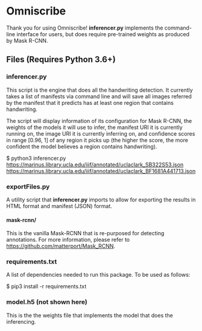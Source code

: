 # Omniscribe

Thank you for using Omniscribe! **inferencer.py** implements the command-line interface for users, but does require pre-trained weights as produced by Mask R-CNN.

## Files (Requires Python 3.6+)

### inferencer.py

This script is the engine that does all the handwriting detection. It currently takes a list of manifests via command line and will save all images referred by the manifest that it predicts has at least one region that contains handwriting.

The script will display information of its configuration for Mask R-CNN, the weights of the models it will use to infer, the manifest URI it is currently running on, the image URI it is currently inferring on, and confidence scores in range [0.96, 1] of any region it picks up (the higher the score, the more confident the model believes a region contains handwriting).

$ python3 inferencer.py https://marinus.library.ucla.edu/iiif/annotated/uclaclark_SB322S53.json https://marinus.library.ucla.edu/iiif/annotated/uclaclark_BF1681A441713.json

### exportFiles.py

A utility script that **inferencer.py** imports to allow for exporting the results in HTML format and manifest (JSON) format.

#### mask-rcnn/

This is the vanilla Mask-RCNN that is re-purposed for detecting annotations. For more information, please refer to <https://github.com/matterport/Mask_RCNN>.

### requirements.txt

A list of dependencies needed to run this package. To be used as follows:

$ pip3 install -r requirements.txt

### model.h5 (not shown here)

This is the the weights file that implements the model that does the inferencing. 
